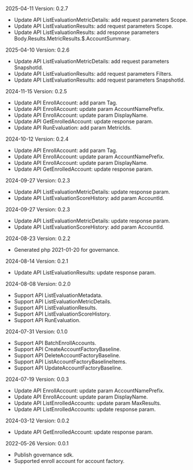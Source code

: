 2025-04-11 Version: 0.2.7
- Update API ListEvaluationMetricDetails: add request parameters Scope.
- Update API ListEvaluationResults: add request parameters Scope.
- Update API ListEvaluationResults: add response parameters Body.Results.MetricResults.$.AccountSummary.


2025-04-10 Version: 0.2.6
- Update API ListEvaluationMetricDetails: add request parameters SnapshotId.
- Update API ListEvaluationResults: add request parameters Filters.
- Update API ListEvaluationResults: add request parameters SnapshotId.


2024-11-15 Version: 0.2.5
- Update API EnrollAccount: add param Tag.
- Update API EnrollAccount: update param AccountNamePrefix.
- Update API EnrollAccount: update param DisplayName.
- Update API GetEnrolledAccount: update response param.
- Update API RunEvaluation: add param MetricIds.


2024-10-12 Version: 0.2.4
- Update API EnrollAccount: add param Tag.
- Update API EnrollAccount: update param AccountNamePrefix.
- Update API EnrollAccount: update param DisplayName.
- Update API GetEnrolledAccount: update response param.


2024-09-27 Version: 0.2.3
- Update API ListEvaluationMetricDetails: update response param.
- Update API ListEvaluationScoreHistory: add param AccountId.


2024-09-27 Version: 0.2.3
- Update API ListEvaluationMetricDetails: update response param.
- Update API ListEvaluationScoreHistory: add param AccountId.


2024-08-23 Version: 0.2.2
- Generated php 2021-01-20 for governance.

2024-08-14 Version: 0.2.1
- Update API ListEvaluationResults: update response param.


2024-08-08 Version: 0.2.0
- Support API ListEvaluationMetadata.
- Support API ListEvaluationMetricDetails.
- Support API ListEvaluationResults.
- Support API ListEvaluationScoreHistory.
- Support API RunEvaluation.


2024-07-31 Version: 0.1.0
- Support API BatchEnrollAccounts.
- Support API CreateAccountFactoryBaseline.
- Support API DeleteAccountFactoryBaseline.
- Support API ListAccountFactoryBaselineItems.
- Support API UpdateAccountFactoryBaseline.


2024-07-19 Version: 0.0.3
- Update API EnrollAccount: update param AccountNamePrefix.
- Update API EnrollAccount: update param DisplayName.
- Update API ListEnrolledAccounts: update param MaxResults.
- Update API ListEnrolledAccounts: update response param.


2024-03-12 Version: 0.0.2
- Update API GetEnrolledAccount: update response param.


2022-05-26 Version: 0.0.1
- Publish governance sdk.
- Supported enroll account for account factory.

